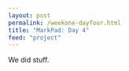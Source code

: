 ```yaml
--- 
layout: post
permalink: /weekone-dayfour.html
title: "MarkPad: Day 4"
feed: "project"
---
```


We did stuff.